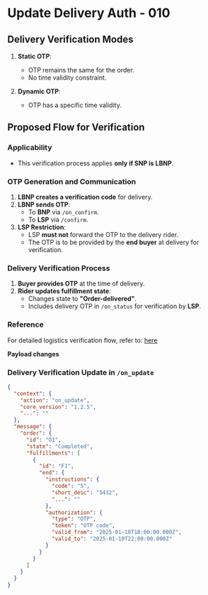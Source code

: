 # Update Delivery Auth - 010

## Delivery Verification Modes

1. **Static OTP**:
   - OTP remains the same for the order.
   - No time validity constraint.
   
2. **Dynamic OTP**:
   - OTP has a specific time validity.

## Proposed Flow for Verification

### Applicability
- This verification process applies **only if SNP is LBNP**.

### OTP Generation and Communication
1. **LBNP creates a verification code** for delivery.
2. **LBNP sends OTP**:
   - To **BNP** via `/on_confirm`.
   - To **LSP** via `/confirm`.
3. **LSP Restriction**:
   - LSP **must not** forward the OTP to the delivery rider.
   - The OTP is to be provided by the **end buyer** at delivery for verification.

### Delivery Verification Process
1. **Buyer provides OTP** at the time of delivery.
2. **Rider updates fulfillment state**:
   - Changes state to **"Order-delivered"**.
   - Includes delivery OTP in `/on_status` for verification by **LSP**.

### Reference
For detailed logistics verification flow, refer to:
[here](https://docs.google.com/document/d/1vz1Iawvy4ucUAX1xo-BCNsvm-BZSJFeN80vgwjNI-kc/edit?tab=t.davkn1bve0ym)


**Payload changes**

### Delivery Verification Update in `/on_update`
```json
{
  "context": {
    "action": "on_update",
    "core_version": "1.2.5",
    "...": ""
  },
  "message": {
    "order": {
      "id": "O1",
      "state": "Completed",
      "fulfillments": [
        {
          "id": "F1",
          "end": {
            "instructions": {
              "code": "5",
              "short_desc": "5432",
              "...": ""
            },
            "authorization": {
              "type": "OTP",
              "token": "OTP code",
              "valid_from": "2025-01-10T18:00:00.000Z",
              "valid_to": "2025-01-10T22:00:00.000Z"
            }
          }
        }
      ]
    }
  }
}
```